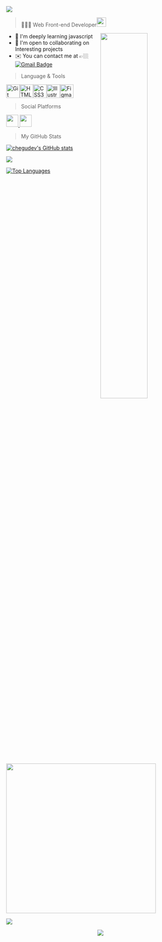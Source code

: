 <img src="https://github.com/Anmol-Baranwal/Cool-GIFs-For-GitHub/assets/74038190/d48893bd-0757-481c-8d7e-ba3e163feae7" />

> 👩🏻‍💻 Web Front-end Developer<img src="https://cultofthepartyparrot.com/parrots/hd/jumpingparrot.gif" width="25" height="25"/>

<img src="https://github.com/user-attachments/assets/cf3b95d6-7889-47cf-9456-ce0c96c664d5" width="50%" align="right" />

* 🧠  I'm deeply learning javascript
* 🤝  I'm open to collaborating on Interesting projects
* ✉️  You can contact me at 👉🏼 [![Gmail Badge](https://img.shields.io/badge/-chegudeveloper@gmail.com-c14438?style=flat-square&logo=Gmail&logoColor=white&link=mailto:chegudeveloper@gmail.com)](mailto:chegudeveloper@gmail.com)

> Language & Tools

<p align="left">
<a href="https://git-scm.com/" target="_blank" rel="noreferrer"><img src="https://raw.githubusercontent.com/danielcranney/readme-generator/main/public/icons/skills/git-colored.svg" width="36" height="36" alt="Git" /></a><a href="https://developer.mozilla.org/en-US/docs/Glossary/HTML5" target="_blank" rel="noreferrer"><img src="https://raw.githubusercontent.com/danielcranney/readme-generator/main/public/icons/skills/html5-colored.svg" width="36" height="36" alt="HTML5" /></a><a href="https://www.w3.org/TR/CSS/#css" target="_blank" rel="noreferrer"><img src="https://raw.githubusercontent.com/danielcranney/readme-generator/main/public/icons/skills/css3-colored.svg" width="36" height="36" alt="CSS3" /></a><a href="https://www.adobe.com/uk/products/illustrator.html" target="_blank" rel="noreferrer"><img src="https://raw.githubusercontent.com/danielcranney/readme-generator/main/public/icons/skills/illustrator-colored.svg" width="36" height="36" alt="Illustrator" /></a><a href="https://www.figma.com/" target="_blank" rel="noreferrer"><img src="https://raw.githubusercontent.com/danielcranney/readme-generator/main/public/icons/skills/figma-colored.svg" width="36" height="36" alt="Figma" /></a>
</p>

> Social Platforms

<p align="left"> <a href="https://www.github.com/chegudev" target="_blank" rel="noreferrer"> <picture> <source media="(prefers-color-scheme: dark)" srcset="https://raw.githubusercontent.com/danielcranney/readme-generator/main/public/icons/socials/github-dark.svg" /> <source media="(prefers-color-scheme: light)" srcset="https://raw.githubusercontent.com/danielcranney/readme-generator/main/public/icons/socials/github.svg" /> <img src="https://raw.githubusercontent.com/danielcranney/readme-generator/main/public/icons/socials/github.svg" width="32" height="32" /> </picture> </a> <a href="https://www.linkedin.com/in/zahraehsani" target="_blank" rel="noreferrer"> <picture> <source media="(prefers-color-scheme: dark)" srcset="https://raw.githubusercontent.com/danielcranney/readme-generator/main/public/icons/socials/linkedin-dark.svg" /> <source media="(prefers-color-scheme: light)" srcset="https://raw.githubusercontent.com/danielcranney/readme-generator/main/public/icons/socials/linkedin.svg" /> <img src="https://raw.githubusercontent.com/danielcranney/readme-generator/main/public/icons/socials/linkedin.svg" width="32" height="32" /> </picture> </a></p>


> My GitHub Stats

<a href="http://www.github.com/chegudev"><img src="https://github-readme-stats.vercel.app/api?username=chegudev&show_icons=true&hide=&count_private=true&title_color=facc15&text_color=ffffff&icon_color=64748b&bg_color=581c87&hide_border=true&show_icons=true" alt="chegudev's GitHub stats"/></a>

<a href="http://www.github.com/chegudev"><img src="https://github-readme-streak-stats.herokuapp.com/?user=chegudev&stroke=ffffff&background=581c87&ring=facc15&fire=facc15&currStreakNum=ffffff&currStreakLabel=facc15&sideNums=ffffff&sideLabels=ffffff&dates=ffffff&hide_border=true" /></a>

<a href="https://github.com/chegudev"><img src="https://github-readme-stats.vercel.app/api/top-langs/?username=chegudev&langs_count=10&title_color=facc15&text_color=ffffff&icon_color=64748b&bg_color=581c87&hide_border=true&locale=en&custom_title=Top%20%Languages" alt="Top Languages" /></a>

<img src="https://user-images.githubusercontent.com/74038190/212284158-e840e285-664b-44d7-b79b-e264b5e54825.gif" width="400">

![](https://komarev.com/ghpvc/?username=chegudev&color=blueviolet)


<p align="center">
  <img src="https://capsule-render.vercel.app/api?type=waving&color=gradient&height=60&section=footer"/>
</p>
